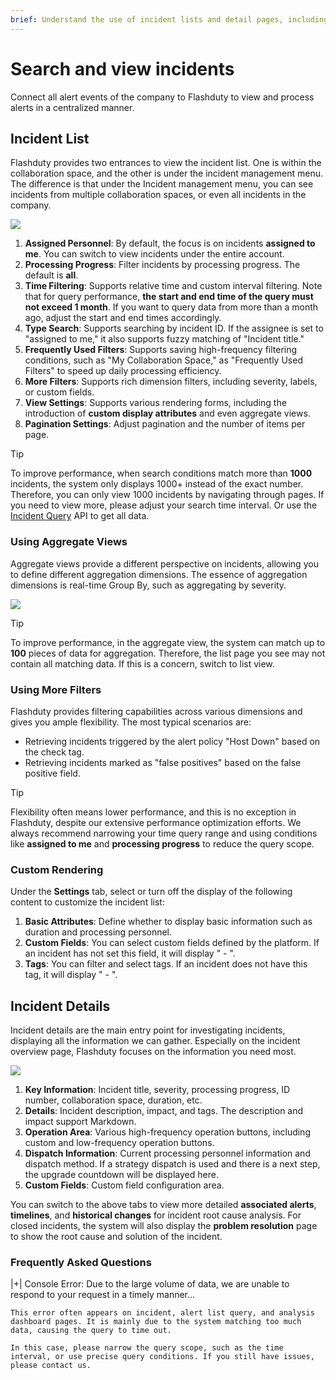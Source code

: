 ```yaml
---
brief: Understand the use of incident lists and detail pages, including aggregate views, filtering, and timelines
---
```


# Search and view incidents

Connect all alert events of the company to Flashduty to view and process alerts in a centralized manner.

## Incident List

Flashduty provides two entrances to view the incident list. One is within the collaboration space, and the other is under the incident management menu. The difference is that under the Incident management menu, you can see incidents from multiple collaboration spaces, or even all incidents in the company.

![](https://fc.3ti.site/zh/flashduty/alter/view_incidents/1.avif)

1. **Assigned Personnel**: By default, the focus is on incidents **assigned to me**. You can switch to view incidents under the entire account.
2. **Processing Progress**: Filter incidents by processing progress. The default is **all**.
3. **Time Filtering**: Supports relative time and custom interval filtering. Note that for query performance, **the start and end time of the query must not exceed 1 month**. If you want to query data from more than a month ago, adjust the start and end times accordingly.
4. **Type Search**: Supports searching by incident ID. If the assignee is set to "assigned to me," it also supports fuzzy matching of "Incident title."
5. **Frequently Used Filters**: Supports saving high-frequency filtering conditions, such as "My Collaboration Space," as "Frequently Used Filters" to speed up daily processing efficiency.
6. **More Filters**: Supports rich dimension filters, including severity, labels, or custom fields.
7. **View Settings**: Supports various rendering forms, including the introduction of **custom display attributes** and even aggregate views.
8. **Pagination Settings**: Adjust pagination and the number of items per page.

> [!TIP]
> To improve performance, when search conditions match more than **1000** incidents, the system only displays 1000+ instead of the exact number. Therefore, you can only view 1000 incidents by navigating through pages. If you need to view more, please adjust your search time interval. Or use the [Incident Query](https://developer.flashcat.cloud/api-110655782) API to get all data.

### Using Aggregate Views

Aggregate views provide a different perspective on incidents, allowing you to define different aggregation dimensions. The essence of aggregation dimensions is real-time Group By, such as aggregating by severity.

![](https://fc.3ti.site/zh/flashduty/alter/view_incidents/2.avif)

> [!TIP]
> To improve performance, in the aggregate view, the system can match up to **100** pieces of data for aggregation. Therefore, the list page you see may not contain all matching data. If this is a concern, switch to list view.

### Using More Filters

Flashduty provides filtering capabilities across various dimensions and gives you ample flexibility. The most typical scenarios are:

- Retrieving incidents triggered by the alert policy "Host Down" based on the check tag.
- Retrieving incidents marked as "false positives" based on the false positive field.

> [!TIP]
> Flexibility often means lower performance, and this is no exception in Flashduty, despite our extensive performance optimization efforts. We always recommend narrowing your time query range and using conditions like **assigned to me** and **processing progress** to reduce the query scope.

### Custom Rendering

Under the **Settings** tab, select or turn off the display of the following content to customize the incident list:

1. **Basic Attributes**: Define whether to display basic information such as duration and processing personnel.
2. **Custom Fields**: You can select custom fields defined by the platform. If an incident has not set this field, it will display " - ".
3. **Tags**: You can filter and select tags. If an incident does not have this tag, it will display " - ".

## Incident Details

Incident details are the main entry point for investigating incidents, displaying all the information we can gather. Especially on the incident overview page, Flashduty focuses on the information you need most.

![](https://fc.3ti.site/zh/flashduty/alter/view_incidents/3.avif)

1. **Key Information**: Incident title, severity, processing progress, ID number, collaboration space, duration, etc.
2. **Details**: Incident description, impact, and tags. The description and impact support Markdown.
3. **Operation Area**: Various high-frequency operation buttons, including custom and low-frequency operation buttons.
4. **Dispatch Information**: Current processing personnel information and dispatch method. If a strategy dispatch is used and there is a next step, the upgrade countdown will be displayed here.
5. **Custom Fields**: Custom field configuration area.

You can switch to the above tabs to view more detailed **associated alerts**, **timelines**, and **historical changes** for incident root cause analysis. For closed incidents, the system will also display the **problem resolution** page to show the root cause and solution of the incident.

### Frequently Asked Questions

|+| Console Error: Due to the large volume of data, we are unable to respond to your request in a timely manner...

    This error often appears on incident, alert list query, and analysis dashboard pages. It is mainly due to the system matching too much data, causing the query to time out.

    In this case, please narrow the query scope, such as the time interval, or use precise query conditions. If you still have issues, please contact us.